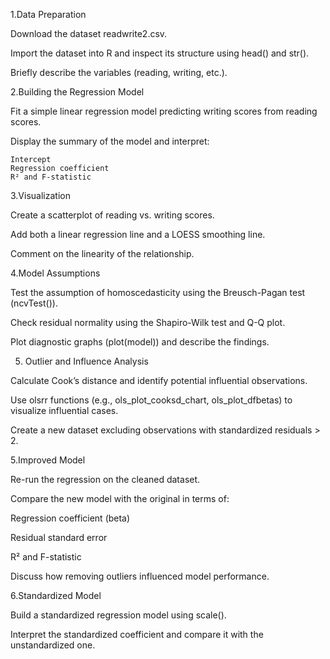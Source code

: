 1.Data Preparation

  Download the dataset readwrite2.csv.
  
  Import the dataset into R and inspect its structure using head() and str().
  
  Briefly describe the variables (reading, writing, etc.).

2.Building the Regression Model

  Fit a simple linear regression model predicting writing scores from reading scores.
  
  Display the summary of the model and interpret:
  
    Intercept
    Regression coefficient
    R² and F-statistic

3.Visualization

  Create a scatterplot of reading vs. writing scores.

  Add both a linear regression line and a LOESS smoothing line.

  Comment on the linearity of the relationship.

4.Model Assumptions

  Test the assumption of homoscedasticity using the Breusch-Pagan test (ncvTest()).

  Check residual normality using the Shapiro-Wilk test and Q-Q plot.

  Plot diagnostic graphs (plot(model)) and describe the findings.

5. Outlier and Influence Analysis

  Calculate Cook’s distance and identify potential influential observations.

  Use olsrr functions (e.g., ols_plot_cooksd_chart, ols_plot_dfbetas) to visualize influential cases.

  Create a new dataset excluding observations with standardized residuals > 2.

5.Improved Model

  Re-run the regression on the cleaned dataset.

  Compare the new model with the original in terms of:

  Regression coefficient (beta)

  Residual standard error

  R² and F-statistic

  Discuss how removing outliers influenced model performance.

6.Standardized Model

  Build a standardized regression model using scale().

  Interpret the standardized coefficient and compare it with the unstandardized one.

